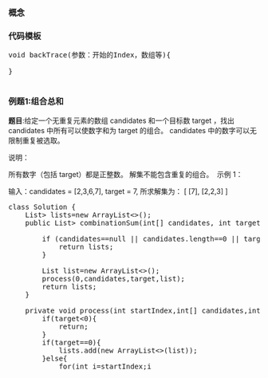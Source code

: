 ### 概念


### 代码模板
<pre name="code",class="java">
void backTrace(参数：开始的Index，数组等){
  
} 

</pre>


### 例题1:组合总和
**题目**:给定一个无重复元素的数组 candidates 和一个目标数 target ，找出 candidates 中所有可以使数字和为 target 的组合。
candidates 中的数字可以无限制重复被选取。

说明：

所有数字（包括 target）都是正整数。
解集不能包含重复的组合。 
示例 1：

输入：candidates = [2,3,6,7], target = 7,
所求解集为：
[
  [7],
  [2,2,3]
]

<pre name="code" class="java">
class Solution {
    List<List<Integer>> lists=new ArrayList<>();
    public List<List<Integer>> combinationSum(int[] candidates, int target) {
        
        if (candidates==null || candidates.length==0 || target<0){
            return lists;
        }

        List<Integer> list=new ArrayList<>();
        process(0,candidates,target,list);
        return lists;
    }

    private void process(int startIndex,int[] candidates,int target,List<Integer> list){
        if(target<0){
            return;
        }
        if(target==0){
            lists.add(new ArrayList<>(list));
        }else{
            for(int i=startIndex;i<candidates.length;i++){
                list.add(candidates[i]);
                process(i,candidates,target-candidates[i],list);
                list.remove(list.size()-1);
            }
        }
    }
    
}
</pre>

